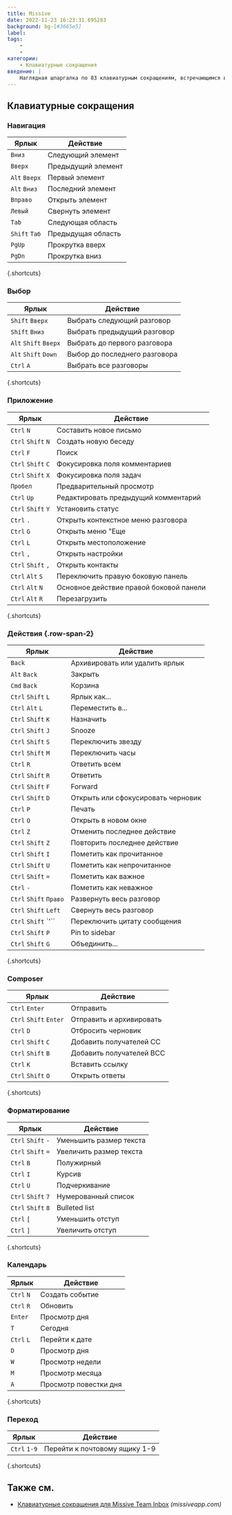 ```yaml
---
title: Missive
date: 2022-11-23 16:23:31.695283
background: bg-[#3665e5]
label:
tags:
    -
    -
категории:
    - Клавиатурные сокращения
введение: |
    Наглядная шпаргалка по 83 клавиатурным сокращениям, встречающимся в Missive
---
```




Клавиатурные сокращения
------------------



### Навигация

Ярлык | Действие
---|---
`Вниз` | Следующий элемент
`Вверх` | Предыдущий элемент
`Alt` `Вверх` | Первый элемент
`Alt` `Вниз` | Последний элемент
`Вправо` | Открыть элемент
`Левый` | Свернуть элемент
`Tab` | Следующая область
`Shift` `Таб` | Предыдущая область
`PgUp` | Прокрутка вверх
`PgDn` | Прокрутка вниз
{.shortcuts}


### Выбор

Ярлык | Действие
---|---
`Shift` `Вверх` | Выбрать следующий разговор
`Shift` `Вниз` | Выбрать предыдущий разговор
`Alt` `Shift` `Вверх` | Выбрать до первого разговора
`Alt` `Shift` `Down` | Выбор до последнего разговора
`Ctrl` `A` | Выбрать все разговоры
{.shortcuts}


### Приложение

Ярлык | Действие
---|---
`Ctrl` `N` | Составить новое письмо
`Ctrl` `Shift` `N` | Создать новую беседу
`Ctrl` `F` | Поиск
`Ctrl` `Shift` `C` | Фокусировка поля комментариев
`Ctrl` `Shift` `X` | Фокусировка поля задач
`Пробел` | Предварительный просмотр
`Ctrl` `Up` | Редактировать предыдущий комментарий
`Ctrl` `Shift` `Y` | Установить статус
`Ctrl` `.` | Открыть контекстное меню разговора
`Ctrl` `G` | Открыть меню "Еще
`Ctrl` `L` | Открыть местоположение
`Ctrl` `,` | Открыть настройки
`Ctrl` `Shift` `,` | Открыть контакты
`Ctrl` `Alt` `S` | Переключить правую боковую панель
`Ctrl` `Alt` `N` | Основное действие правой боковой панели
`Ctrl` `Alt` `R` | Перезагрузить
{.shortcuts}


### Действия {.row-span-2}

Ярлык | Действие
---|---
`Back` | Архивировать или удалить ярлык
`Alt` `Back` | Закрыть
`Cmd` `Back` | Корзина
`Ctrl` `Shift` `L` | Ярлык как...
`Ctrl` `Alt` `L` | Переместить в...
`Ctrl` `Shift` `K` | Назначить
`Ctrl` `Shift` `J` | Snooze
`Ctrl` `Shift` `S` | Переключить звезду
`Ctrl` `Shift` `M` | Переключить часы
`Ctrl` `R` | Ответить всем
`Ctrl` `Shift` `R` | Ответить
`Ctrl` `Shift` `F` | Forward
`Ctrl` `Shift` `D` | Открыть или сфокусировать черновик
`Ctrl` `P` | Печать
`Ctrl` `O` | Открыть в новом окне
`Ctrl` `Z` | Отменить последнее действие
`Ctrl` `Shift` `Z` | Повторить последнее действие
`Ctrl` `Shift` `I` | Пометить как прочитанное
`Ctrl` `Shift` `U` | Пометить как непрочитанное
`Ctrl` `Shift` `=` | Пометить как важное
`Ctrl` `-` | Пометить как неважное
`Ctrl` `Shift` `Право` | Развернуть весь разговор
`Ctrl` `Shift` `Left` | Свернуть весь разговор
`Ctrl` `Shift` `'`` | Переключить цитату сообщения
`Ctrl` `Shift` `P` | Pin to sidebar
`Ctrl` `Shift` `G` | Объединить...
{.shortcuts}


### Composer

Ярлык | Действие
---|---
`Ctrl` `Enter` | Отправить
`Ctrl` `Shift` `Enter` | Отправить и архивировать
`Ctrl` `D` | Отбросить черновик
`Ctrl` `Shift` `C` | Добавить получателей CC
`Ctrl` `Shift` `B` | Добавить получателей BCC
`Ctrl` `K` | Вставить ссылку
`Ctrl` `Shift` `O` | Открыть ответы
{.shortcuts}


### Форматирование

Ярлык | Действие
---|---
`Ctrl` `Shift` `-` | Уменьшить размер текста
`Ctrl` `Shift` `=` | Увеличить размер текста
`Ctrl` `B` | Полужирный
`Ctrl` `I` | Курсив
`Ctrl` `U` | Подчеркивание
`Ctrl` `Shift` `7` | Нумерованный список
`Ctrl` `Shift` `8` | Bulleted list
`Ctrl` `[` | Уменьшить отступ
`Ctrl` `]` | Увеличить отступ
{.shortcuts}


### Календарь

Ярлык | Действие
---|---
`Ctrl` `N` | Создать событие
`Ctrl` `R` | Обновить
`Enter` | Просмотр дня
`T` | Сегодня
`Ctrl` `L` | Перейти к дате
`D` | Просмотр дня
`W` | Просмотр недели
`M` | Просмотр месяца
`A` | Просмотр повестки дня
{.shortcuts}



### Переход

Ярлык | Действие
---|---
`Ctrl` `1-9` | Перейти к почтовому ящику 1-9
{.shortcuts}




Также см.
--------
- [Клавиатурные сокращения для Missive Team Inbox](https://missiveapp.com/help/keyboard-shortcuts) _(missiveapp.com)_
